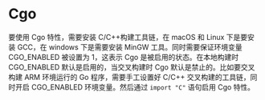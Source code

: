 # Cgo

要使用 Cgo 特性，需要安装 C/C++构建工具链，在 macOS 和 Linux 下是要安装 GCC，在 windows 下是需要安装 MinGW 工具。同时需要保证环境变量 CGO_ENABLED 被设置为 1，这表示 Cgo 是被启用的状态。在本地构建时 CGO_ENABLED 默认是启用的，当交叉构建时 Cgo 默认是禁止的。比如要交叉构建 ARM 环境运行的 Go 程序，需要手工设置好 C/C++ 交叉构建的工具链，同时开启 CGO_ENABLED 环境变量。然后通过 `import "C"` 语句启用 Cgo 特性。
